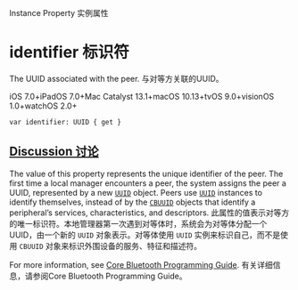 Instance Property 实例属性

# identifier 标识符

The UUID associated with the peer.
与对等方关联的UUID。

iOS 7.0+iPadOS 7.0+Mac Catalyst 13.1+macOS 10.13+tvOS 9.0+visionOS 1.0+watchOS 2.0+

```
var identifier: UUID { get }
```



## [Discussion 讨论](https://developer.apple.com/documentation/corebluetooth/cbpeer/identifier#Discussion)

The value of this property represents the unique identifier of the peer. The first time a local manager encounters a peer, the system assigns the peer a UUID, represented by a new [`UUID`](https://developer.apple.com/documentation/foundation/uuid) object. Peers use [`UUID`](https://developer.apple.com/documentation/foundation/uuid) instances to identify themselves, instead of by the [`CBUUID`](https://developer.apple.com/documentation/corebluetooth/cbuuid) objects that identify a peripheral’s services, characteristics, and descriptors.
此属性的值表示对等方的唯一标识符。本地管理器第一次遇到对等体时，系统会为对等体分配一个UUID，由一个新的 `UUID` 对象表示。对等体使用 `UUID` 实例来标识自己，而不是使用 `CBUUID` 对象来标识外围设备的服务、特征和描述符。

For more information, see [Core Bluetooth Programming Guide](https://developer.apple.com/library/archive/documentation/NetworkingInternetWeb/Conceptual/CoreBluetooth_concepts/AboutCoreBluetooth/Introduction.html#//apple_ref/doc/uid/TP40013257).
有关详细信息，请参阅Core Bluetooth Programming Guide。

